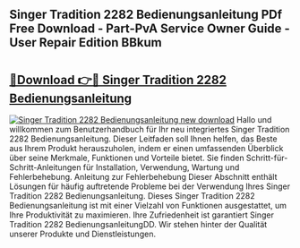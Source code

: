 ## Singer Tradition 2282 Bedienungsanleitung PDf Free Download - Part-PvA Service Owner Guide - User Repair Edition BBkum

# <h2><a href="http://df30tb.blite.top/?on=Singer+Tradition+2282+Bedienungsanleitung">🔗Download 👉🔴 Singer Tradition 2282 Bedienungsanleitung</a></h2>

[![Singer Tradition 2282 Bedienungsanleitung new download](https://i.imgur.com/lujVjoI.png)](http://df30tb.blite.top/?on=Singer+Tradition+2282+Bedienungsanleitung)
Hallo und willkommen zum Benutzerhandbuch für Ihr neu integriertes Singer Tradition 2282 Bedienungsanleitung. Dieser Leitfaden soll Ihnen helfen, das Beste aus Ihrem Produkt herauszuholen, indem er einen umfassenden Überblick über seine Merkmale, Funktionen und Vorteile bietet. Sie finden Schritt-für-Schritt-Anleitungen für Installation, Verwendung, Wartung und Fehlerbehebung. Anleitung zur Fehlerbehebung Dieser Abschnitt enthält Lösungen für häufig auftretende Probleme bei der Verwendung Ihres Singer Tradition 2282 Bedienungsanleitung. Dieses Singer Tradition 2282 Bedienungsanleitung ist mit einer Vielzahl von Funktionen ausgestattet, um Ihre Produktivität zu maximieren. Ihre Zufriedenheit ist garantiert Singer Tradition 2282 BedienungsanleitungDD. Wir stehen hinter der Qualität unserer Produkte und Dienstleistungen.
